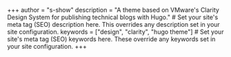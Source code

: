 +++
author = "s-show"
description = "A theme based on VMware's Clarity Design System for publishing technical blogs with Hugo." # Set your site's meta tag (SEO) description here. This overrides any description set in your site configuration.
keywords = ["design", "clarity", "hugo theme"] # Set your site's meta tag (SEO) keywords here. These override any keywords set in your site configuration.
+++